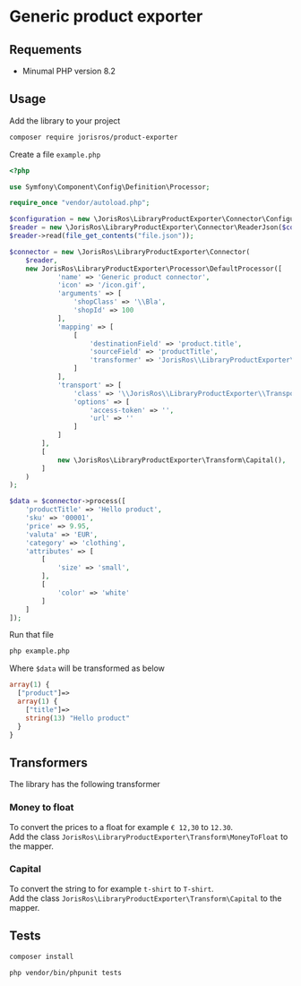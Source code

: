 # Generic product exporter
## Requements
* Minumal PHP version 8.2 

## Usage
Add the library to your project
```bash
composer require jorisros/product-exporter
```
Create a file ``example.php``
```php
<?php

use Symfony\Component\Config\Definition\Processor;

require_once "vendor/autoload.php";

$configuration = new \JorisRos\LibraryProductExporter\Connector\Configuration();
$reader = new \JorisRos\LibraryProductExporter\Connector\ReaderJson($configuration);
$reader->read(file_get_contents("file.json"));

$connector = new \JorisRos\LibraryProductExporter\Connector(
    $reader,
    new JorisRos\LibraryProductExporter\Processor\DefaultProcessor([
            'name' => 'Generic product connector',
            'icon' => '/icon.gif',
            'arguments' => [
                'shopClass' => '\\Bla',
                'shopId' => 100
            ],
            'mapping' => [
                [
                    'destinationField' => 'product.title',
                    'sourceField' => 'productTitle',
                    'transformer' => 'JorisRos\\LibraryProductExporter\\Transform\\Capital'
                ]
            ],
            'transport' => [
                'class' => '\\JorisRos\\LibraryProductExporter\\Transport\\TransportGuzzle',
                'options' => [
                    'access-token' => '',
                    'url' => ''
                ]
            ]
        ],
        [
            new \JorisRos\LibraryProductExporter\Transform\Capital(),
        ]
    )
);

$data = $connector->process([
    'productTitle' => 'Hello product',
    'sku' => '00001',
    'price' => 9.95,
    'valuta' => 'EUR',
    'category' => 'clothing',
    'attributes' => [
        [
            'size' => 'small',
        ],
        [
            'color' => 'white'
        ]
    ]
]);
```
Run that file
```bash
php example.php
```
Where ``$data`` will be transformed as below
```php
array(1) {
  ["product"]=>
  array(1) {
    ["title"]=>
    string(13) "Hello product"
  }
}
```

## Transformers
The library has the following transformer 
### Money to float
To convert the prices to a float for example ``€ 12,30`` to ``12.30``.<br>
Add the class ``JorisRos\LibraryProductExporter\Transform\MoneyToFloat`` to the mapper.
### Capital
To convert the string to for example ``t-shirt`` to ``T-shirt``.<br>
Add the class ``JorisRos\LibraryProductExporter\Transform\Capital`` to the mapper.


## Tests
```bash
composer install
```
```bash
php vendor/bin/phpunit tests
```
